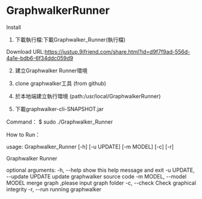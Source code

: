 # GraphwalkerRunner

Install 

1. 下載執行檔:下載Graphwalker_Runner(執行檔)

Download URL:https://justup.9ifriend.com/share.html?id=d9f7f9ad-556d-4a1e-bdb6-6f34ddc059d9

2. 建立Graphwalker Runner環境

  1. clone graphwalker工具 (from github)
  2. 於本地端建立執行環境 (path:/usr/local/GraphwalkerRunner)
  3. 下載graphwalker-cli-SNAPSHOT.jar

Command：
    $ sudo ./Graphwalker_Runner


How to Run：

usage: Graphwalker_Runner [-h] [-u UPDATE] [-m MODEL] [-c] [-r]

Graphwalker Runner

optional arguments:
  -h, --help            show this help message and exit
  -u UPDATE, --update UPDATE
                        update graphwalker source code
  -m MODEL, --model MODEL
                        merge graph ,please input graph folder
  -c, --check           Check graphical integrity
  -r, --run             running graphwalker

